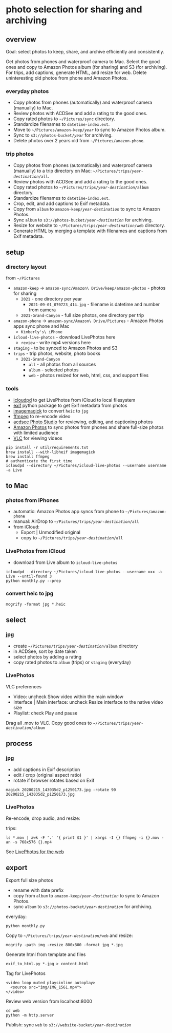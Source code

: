 # photo selection for sharing and archiving

## overview

Goal: select photos to keep, share, and archive efficiently and consistently.

Get photos from phones and waterproof camera to Mac.
Select the good ones and copy to Amazon Photos album (for sharing) and S3 (for archiving).
For trips, add captions, generate HTML, and resize for web.
Delete uninteresting old photos from phone and Amazon Photos.

### everyday photos

  - Copy photos from phones (automatically) and waterproof camera (manually) to Mac.
  - Review photos with ACDSee and add a rating to the good ones.
  - Copy rated photos to `~/Pictures/sync` directory.
  - Standardize filenames to `datetime-index.ext`.
  - Move to <code>~/Pictures/amazon-keep/_year_</code> to sync to Amazon Photos album.
  - Sync to <code>s3://photos-bucket/_year_</code> for archiving.
  - Delete photos over 2 years old from `~/Pictures/amazon-phone`.

### trip photos

  - Copy photos from phones (automatically) and waterproof camera (manually) to a trip directory on Mac: <code>~/Pictures/trips/_year-destination_/all</code>.
  - Review photos with ACDSee and add a rating to the good ones.
  - Copy rated photos to <code>~/Pictures/trips/_year-destination_/album</code> directory.
  - Standardize filenames to `datetime-index.ext`.
  - Crop, edit, and add captions to Exif metadata.
  - Copy from `album` to <code>amazon-keep/_year-destination_</code> to sync to Amazon Photos.
  - Sync `album` to <code>s3://photos-bucket/_year-destination_</code> for archiving.
  - Resize for website to <code>~/Pictures/trips/_year-destination_/web</code> directory.
  - Generate HTML by merging a template with filenames and captions from Exif metadata.

## setup

### directory layout

from `~/Pictures`

  - `amazon-keep` -> `amazon-sync/Amazon\ Drive/keep/amazon-photos` - photos for sharing
    - `2021` - one directory per year
      - `2021-09-01_070723_414.jpg` - filename is datetime and number from camera
    - `2021-Grand-Canyon` - full size photos, one directory per trip
  - `amazon-phone` -> `amazon-sync/Amazon\ Drive/Pictures` - Amazon Photos apps sync phone and Mac
    - `Kimberly's\ iPhone`
  - `icloud-live-photos` - download LivePhotos here
    - `review` - write mp4 versions here
  - `staging` - to be synced to Amazon Photos and S3
  - `trips` - trip photos, website, photo books
    - `2021-Grand-Canyon`
      - `all` - all photos from all sources
      - `album` - selected photos
      - `web` - photos resized for web, html, css, and support files

### tools
  - [icloudpd](https://github.com/icloud-photos-downloader/icloud_photos_downloader) to get LivePhotos from iCloud to local filesystem
  - [exif](https://pypi.org/project/exif/) python package to get Exif metadata from photos
  - [imagemagick](https://imagemagick.org/index.php) to convert `heic` to `jpg`
  - [ffmpeg](https://www.ffmpeg.org/) to re-encode video
  - [acdsee Photo Studio](https://www.acdsee.com/en/products/photo-studio-mac/) for reviewing, editing, and captioning photos
  - [Amazon Photos](https://apps.apple.com/us/app/amazon-photos/id621574163) to sync photos from phones and share full-size photos with limited audience
  - [VLC](https://www.videolan.org/) for viewing videos

```
pip install -r util/requirements.txt
brew install --with-libheif imagemagick
brew install ffmpeg
# authenticate the first time
icloudpd --directory ~/Pictures/icloud-live-photos --username username -a Live
```

## to Mac

### photos from iPhones
  - automatic: Amazon Photos app syncs from phone to `~/Pictures/amazon-phone`
  - manual: AirDrop to <code>~/Pictures/trips/_year-destination_/all</code>
  - from iCloud:
    - Export | Unmodified original
    - copy to <code>~/Pictures/trips/_year-destination_/all</code>

### LivePhotos from iCloud
  - download from Live album to `icloud-live-photos`

```
icloudpd --directory ~/Pictures/icloud-live-photos --username xxx -a Live --until-found 3
python monthly.py --prep
```

### convert heic to jpg

```
mogrify -format jpg *.heic
```

## select

### jpg

  - create <code>~/Pictures/trips/_year-destination_/album</code> directory
  - in ACDSee, sort by date taken
  - select photos by adding a rating
  - copy rated photos to `album` (trips) or `staging` (everyday)


### LivePhotos

VLC preferences
  - Video: uncheck Show video within the main window
  - Interface | Main interface: uncheck Resize interface to the native video size
  - Playlist: check Play and pause

Drag all .mov to VLC.  Copy good ones to <code>~/Pictures/trips/_year-destination_/album</code>

## process

### jpg

  - add captions in Exif description
  - edit / crop (original aspect ratio)
  - rotate if browser rotates based on Exif

```
magick 20200215_143035d2_p1250173.jpg -rotate 90 20200215_143035d2_p1250173.jpg
```

### LivePhotos

Re-encode, drop audio, and resize:

trips:

```
ls *.mov | awk -F '.' '{ print $1 }' | xargs -I {} ffmpeg -i {}.mov -an -s 768x576 {}.mp4
```

See [LivePhotos for the web](https://medium.com/@kielnicholls/embedding-livephotos-on-a-web-page-5dfa9b8b83e3)

## export

Export full size photos
  - rename with date prefix
  - copy from `album` to <code>amazon-keep/_year-destination_</code> to sync to Amazon Photos.
  - sync `album` to <code>s3://photos-bucket/_year-destination_</code> for archiving.

everyday:

```
python monthly.py
```


Copy to <code>~/Pictures/trips/_year-destination_/web</code> and resize:

```
mogrify -path img -resize 800x800 -format jpg *.jpg
```

Generate html from template and files

```
exif_to_html.py *.jpg > content.html
```

Tag for LivePhotos

```
<video loop muted playsinline autoplay>
  <source src="img/IMG_1561.mp4">
</video>
```

Review web version from localhost:8000

```
cd web
python -m http.server
```

Publish: sync `web` to <code>s3://website-bucket/_year-destination_</code>
